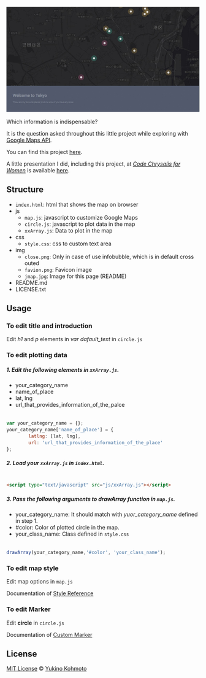 ![jMAP image](img/jmap.jpg)

Which information is indispensable? 

It is the question asked throughout this little project while exploring with [Google Maps API](https://developers.google.com/maps/documentation/javascript/). 

You can find this project [here](http://yukinokoh.github.io/jMap/).

A little presentation I did, including this project, at [*Code Chrysalis for Women*](https://www.codechrysalis.io/) is available [here](img/Code_Chrysalis_Women_170517.pdf).

## Structure
- `index.html`: html that shows the map on browser 
- js
  - `map.js`: javascript to customize Google Maps
  - `circle.js`: javascript to plot data in the map
  - `xxArray.js`: Data to plot in the map
- css
  - `style.css`: css to custom text area
- img
  - `close.png`: Only in case of use infobubble, which is in default cross outed
  - `favion.png`: Favicon image 
  - `jmap.jpg`: Image for this page (README)
- README.md
- LICENSE.txt

## Usage
### To edit title and introduction
Edit *h1*  and *p* elements in *var dafault\_text* in `circle.js` 

### To edit plotting data
##### 1. Edit the following elements in `xxArray.js`.
- your_category_name 
- name_of_place
- lat, lng
- url_that_provides_information_of_the_palce
```javascript

var your_category_name = {};
your_category_name['name_of_place'] = {
        latlng: [lat, lng],
        url: 'url_that_provides_information_of_the_place'
};

```

##### 2. Load your `xxArray.js` in `index.html`.
```html

<script type="text/javascript" src="js/xxArray.js"></script>

``` 

##### 3. Pass the following arguments to *drawArray* function in `map.js`. 
- your_category_name: It should match with *yuor_category_name* defined in step 1.
- #color: Color of plotted circle in the map.
- your_class_name: Class defined in `style.css`
```javascript

drawArray(your_category_name,'#color', 'your_class_name');

```

### To edit map style
Edit map options in `map.js`

Documentation of [Style Reference](https://developers.google.com/maps/documentation/javascript/style-reference)

### To edit Marker
Edit **circle** in `circle.js`

Documentation of [Custom Marker](https://developers.google.com/maps/documentation/javascript/examples/marker-symbol-custom)

## License
[MIT License](https://choosealicense.com/licenses/mit/) © [Yukino Kohmoto](http://yukinokoh.github.io/portfolio/)
